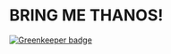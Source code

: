 # BRING ME THANOS!

[![Greenkeeper badge](https://badges.greenkeeper.io/arvigeus/the-snap.svg)](https://greenkeeper.io/)
